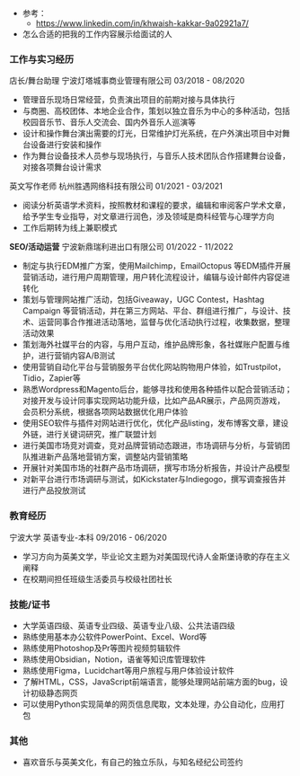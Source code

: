  - 参考：
	 - https://www.linkedin.com/in/khwaish-kakkar-9a02921a7/
- 怎么合适的把我的工作内容展示给面试的人





### 工作与实习经历

店长/舞台助理
宁波灯塔城事商业管理有限公司
03/2018 - 08/2020
-   管理音乐现场日常经营，负责演出项目的前期对接与具体执行
-   与商圈、高校团体、本地企业合作，策划以独立音乐为中心的多种活动，包括校园音乐节、音乐人交流会、国内外音乐人巡演等
-   设计和操作舞台演出需要的灯光，日常维护灯光系统，在户外演出项目中对舞台设备进行安装和操作
-   作为舞台设备技术人员参与现场执行，与音乐人技术团队合作搭建舞台设备，对接各项舞台设计需求

英文写作老师
杭州胜遇网络科技有限公司
01/2021 - 03/2021
-   阅读分析英语学术资料，按照教材和课程的要求，编辑和审阅客户学术文章，给予学生专业指导，对文章进行润色，涉及领域是商科经管与心理学方向
-   工作后期转为线上兼职模式

**SEO/活动运营**
宁波新鼎瑞利进出口有限公司
01/2022 - 11/2022

-   制定与执行EDM推广方案，使用Mailchimp，EmailOctopus 等EDM插件开展营销活动，进行用户周期管理，用户转化流程设计，编辑与设计邮件内容促进转化
-   策划与管理网站推广活动，包括Giveaway，UGC Contest，Hashtag Campaign 等营销活动，并在第三方网站、平台、群组进行推广，与设计、技术、运营同事合作推进活动落地，监督与优化活动执行过程，收集数据，整理活动效果
-   策划海外社媒平台的内容，与用户互动，维护品牌形象，各社媒账户配置与维护，进行营销内容A/B测试
-   使用营销自动化平台与营销服务平台优化网站购物用户体验，如Trustpilot，Tidio，Zapier等
-   熟悉Wordpress和Magento后台，能够寻找和使用各种插件以配合营销活动；对接开发与设计同事实现网站功能升级，比如产品AR展示，产品网页游戏，会员积分系统，根据各项网站数据优化用户体验
-   使用SEO软件与插件对网站进行优化，优化产品listing，发布博客文章，建设外链，进行关键词研究，推广联盟计划
-   进行美国市场竞对调查，竞对品牌营销动态跟进，市场调研与分析，与营销团队推进新产品落地营销方案，调整站内营销策略
-   开展针对美国市场的社群产品市场调研，撰写市场分析报告，并设计产品模型
-   对新平台进行市场调研与测试，如Kickstater与Indiegogo，撰写调查报告并进行产品投放测试

### 教育经历
宁波大学
英语专业-本科
09/2016 - 06/2020
-   学习方向为英美文学，毕业论文主题为对美国现代诗人金斯堡诗歌的存在主义阐释
-   在校期间担任班级生活委员与校级社团社长

### 技能/证书
- 大学英语四级、英语专业四级、英语专业八级、公共法语四级
- 熟练使用基本办公软件PowerPoint、Excel、Word等
- 熟练使用Photoshop及Pr等图片视频剪辑软件
- 熟练使用Obsidian，Notion，语雀等知识库管理软件
- 熟练使用Figma，Lucidchart等用户旅程与用户体验设计软件
- 了解HTML，CSS，JavaScript前端语言，能够处理网站前端方面的bug，设计初级静态网页
- 可以使用Python实现简单的网页信息爬取，文本处理，办公自动化，应用打包

### 其他
- 喜欢音乐与英美文化，有自己的独立乐队，与知名经纪公司签约
